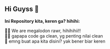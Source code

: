 ## Hi Guyss 👋



**Ini Repository kita, keren ga? hihihi:**

🙋‍♀️ We are megalodon rawr, hihihihii!! <br>
👩‍💻 gapapa code ga clean, yg penting nilai clean <br>
🍿 emng buat apa kita disini? yak bener biar keren <br>

